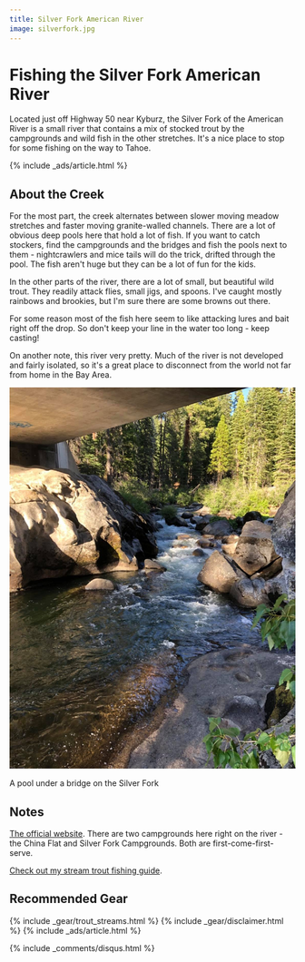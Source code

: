 ```yaml
---
title: Silver Fork American River
image: silverfork.jpg
---
```


# Fishing the Silver Fork American River

Located just off Highway 50 near Kyburz, the Silver Fork of the American River is a small river that contains a mix of stocked trout by the campgrounds and wild fish in the other stretches. It's a nice place to stop for some fishing on the way to Tahoe.

{% include _ads/article.html %}


## About the Creek

For the most part, the creek alternates between slower moving meadow stretches and faster moving granite-walled channels. There are a lot of obvious deep pools here that hold a lot of fish. If you want to catch stockers, find the campgrounds and the bridges and fish the pools next to them - nightcrawlers and mice tails will do the trick, drifted through the pool. The fish aren't huge but they can be a lot of fun for the kids.

In the other parts of the river, there are a lot of small, but beautiful wild trout. They readily attack flies, small jigs, and spoons. I've caught mostly rainbows and brookies, but I'm sure there are some browns out there.

For some reason most of the fish here seem to like attacking lures and bait right off the drop. So don't keep your line in the water too long - keep casting!

On another note, this river very pretty. Much of the river is not developed and fairly isolated, so it's a great place to disconnect from the world not far from home in the Bay Area.

![A pool under a bridge on the Silver Fork](/assets/images/silverfork2.jpg)
<div class="caption">A pool under a bridge on the Silver Fork</div>

## Notes

[The official website](https://www.fs.usda.gov/detail/eldorado/learning/nature-science/?cid=fsbdev7_019125). There are two campgrounds here right on the river - the China Flat and Silver Fork Campgrounds. Both are first-come-first-serve.

[Check out my stream trout fishing guide](/troutstreams).

## Recommended Gear

{% include _gear/trout_streams.html %}
{% include _gear/disclaimer.html %}
{% include _ads/article.html %}

{% include _comments/disqus.html %}